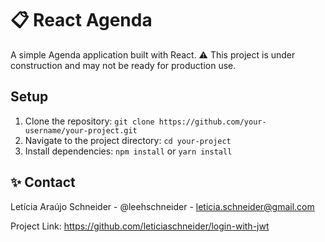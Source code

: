 # 📋 React Agenda

A simple Agenda application built with React.
⚠️ This project is under construction and may not be ready for production use.


## Setup

1. Clone the repository: `git clone https://github.com/your-username/your-project.git`
2. Navigate to the project directory: `cd your-project`
3. Install dependencies: `npm install` or `yarn install`


## ✨ Contact

Letícia Araújo Schneider - @leehschneider - leticia.schneider@gmail.com

Project Link: https://github.com/leticiaschneider/login-with-jwt